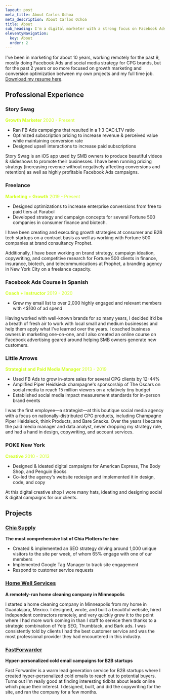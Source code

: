 ```yaml
---
layout: post
meta_title: About Carlos Ochoa
meta_description: About Carlos Ochoa
title: About
sub_heading: I'm a digital marketer with a strong focus on Facebook Ads, but I consider myself to be a marketing Swiss Army knife, as comfortable managing paid media as I am diving into analytics, dissecting spreadsheets, writing long-form content, and designing.
eleventyNavigation:
  key: About
  order: 2
---
```

I've been in marketing for about 10 years, working remotely for the past 9, mostly doing Facebook Ads and social media strategy for CPG brands, but for the past 2 years or so more focused on growth marketing and conversion optimization between my own projects and my full time job. <a href="/images/CarlosOchoa-Resume.pdf" target="_blank">Download my resume here</a>.

## Professional Experience

### Story Swag
<span style="color:#d1ff19">**Growth Marketer** 2020 - Present</span>
- Ran FB Ads campaigns that resulted in a 1:3 CAC:LTV ratio
- Optimized subscription pricing to increase revenue & perceived value while maintaining conversion rate
- Designed upsell interactions to increase paid subscriptions

Story Swag is an iOS app used by SMB owners to produce beautiful videos & slideshows to promote their businesses. I have been running pricing strategy (increasing revenue without negatively affecting conversions and retention) as well as highly profitable Facebook Ads campaigns.


### Freelance
<span style="color:#d1ff19">**Marketing + Growth**   2019 - Present</span>
- Designed optimizations to increase enterprise conversions from free to paid tiers at Parabol
- Developed strategy and campaign concepts for several Fortune 500 companies in consumer finance and biotech.

I have been creating and executing growth strategies at consumer and B2B tech startups on a contract basis as well as working with Fortune 500 companies at brand consultancy Prophet.

Additionally, I have been working on brand strategy, campaign ideation, copywriting, and competitive research for Fortune 500 clients in finance, insurance, biotech, and telecommunications at Prophet, a branding agency in New York City on a freelance capacity.


### Facebook Ads Course in Spanish
<span style="color:#d1ff19">**Coach + Instructor**  2019 - 2020</span>
- Grew my email list to over 2,000 highly engaged and relevant members with <$100 of ad spend

Having worked with well-known brands for so many years, I decided it’d be a breath of fresh air to work with local small and medium businesses and help them apply what I’ve learned over the years. I coached business owners in marketing one-on-one, and I also created an online course on Facebook advertising geared around helping SMB owners generate new customers.


### Little Arrows
<span style="color:#d1ff19">**Strategist and Paid Media Manager**  2013 - 2019</span>
- Used FB Ads to grow in-store sales for several CPG clients by 12-44%
- Amplified Piper Heidsieck champagne's sponsorship of The Oscars on social media to reach 15 million viewers on a relatively tiny budget
- Established social media impact measurement standards for in-person brand events

I was the first employee—a strategist—at this boutique social media agency with a focus on nationally-distributed CPG products, including Champagne Piper Heidsieck, think Products, and Bare Snacks. Over the years I became the paid media manager and data analyst, never dropping my strategy role, and had a hand in design, copywriting, and account services.

### POKE New York
<span style="color:#d1ff19">**Creative**  2010 - 2013</span>
- Designed & ideated digital campaigns for American Express, The Body Shop, and Penguin Books
- Co-led the agency's website redesign and implemented it in design, code, and copy

At this digital creative shop I wore many hats, ideating and designing social & digital campaigns for our clients.


## Projects

### <a href="https://chia.supply/" target="_blank">Chia Supply</a>
**The most comprehensive list of Chia Plotters for hire**
- Created & implemented an SEO strategy driving around 1,000 unique visitors to the site per week, of whom 65% engage with one of our members
- Implemented Google Tag Manager to track site engagement
- Respond to customer service requests

### <a href="https://www.homewellmaid.com/" target="_blank">Home Well Services</a>
**A remotely-run home cleaning company in Minneapolis**

I started a home cleaning company in Minneapolis from my home in Guadalajara, Mexico. I designed, wrote, and built a beautiful website, hired independent contractors remotely, and very quickly grew it to the point where I had more work coming in than I staff to service them thanks to a strategic combination of Yelp SEO, Thumbtack, and Bark ads. I was consistently told by clients I had the best customer service and was the most professional provider they had encountered in this industry.

### <a href="https://www.fastforwarder.co/" target="_blank">FastForwarder</a>
**Hyper-personalized cold email campaigns for B2B startups**

Fast Forwarder is a warm lead generation service for B2B startups where I created hyper-personalized cold emails to reach out to potential buyers. Turns out I'm really good at finding interesting tidbits about leads online which pique their interest. I designed, built, and did the copywriting for the site, and ran the company for a few months.
